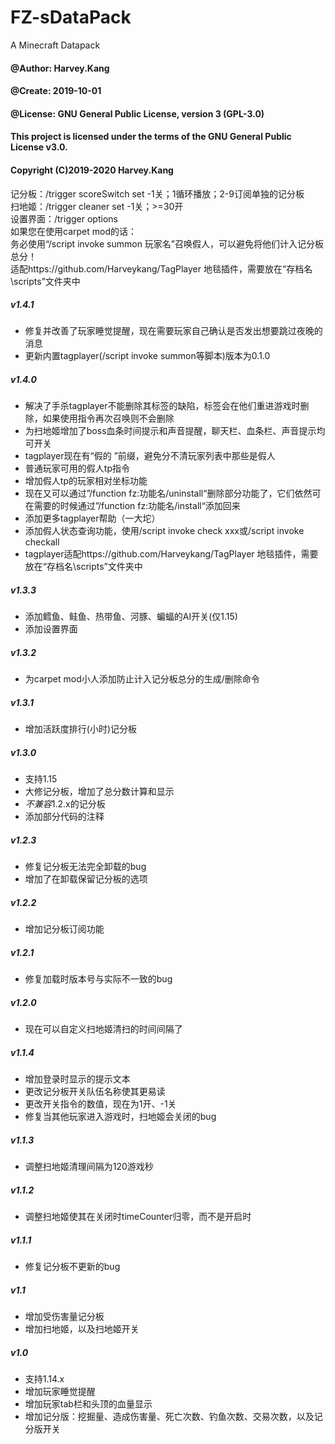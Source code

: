 # FZ-sDataPack
A Minecraft Datapack
#### @Author: Harvey.Kang 
#### @Create: 2019-10-01 
#### @License: GNU General Public License, version 3 (GPL-3.0) 

#### This project is licensed under the terms of the GNU General Public License v3.0.
#### Copyright (C)2019-2020 Harvey.Kang

记分板：/trigger scoreSwitch set -1关；1循环播放；2-9订阅单独的记分板  
扫地姬：/trigger cleaner set -1关；>=30开  
设置界面：/trigger options  
如果您在使用carpet mod的话：  
务必使用“/script invoke summon 玩家名”召唤假人，可以避免将他们计入记分板总分！  
适配https://github.com/Harveykang/TagPlayer 地毯插件，需要放在“存档名\scripts”文件夹中   

##### v1.4.1
- 修复并改善了玩家睡觉提醒，现在需要玩家自己确认是否发出想要跳过夜晚的消息
- 更新内置tagplayer(/script invoke summon等脚本)版本为0.1.0

##### v1.4.0
- 解决了手杀tagplayer不能删除其标签的缺陷，标签会在他们重进游戏时删除，如果使用指令再次召唤则不会删除
- 为扫地姬增加了boss血条时间提示和声音提醒，聊天栏、血条栏、声音提示均可开关
- tagplayer现在有“假的 ”前缀，避免分不清玩家列表中那些是假人
- 普通玩家可用的假人tp指令
- 增加假人tp的玩家相对坐标功能
- 现在又可以通过”/function fz:功能名/uninstall“删除部分功能了，它们依然可在需要的时候通过”/function fz:功能名/install“添加回来
- 添加更多tagplayer帮助（一大坨）
- 添加假人状态查询功能，使用/script invoke check xxx或/script invoke checkall
- tagplayer适配https://github.com/Harveykang/TagPlayer 地毯插件，需要放在“存档名\scripts”文件夹中

##### v1.3.3
- 添加鳕鱼、鲑鱼、热带鱼、河豚、蝙蝠的AI开关(仅1.15)
- 添加设置界面

##### v1.3.2
- 为carpet mod小人添加防止计入记分板总分的生成/删除命令

##### v1.3.1
- 增加活跃度排行(小时)记分板

##### v1.3.0
- 支持1.15
- 大修记分板，增加了总分数计算和显示
- *不兼容*1.2.x的记分板
- 添加部分代码的注释

##### v1.2.3
- 修复记分板无法完全卸载的bug
- 增加了在卸载保留记分板的选项

##### v1.2.2
- 增加记分板订阅功能

##### v1.2.1
- 修复加载时版本号与实际不一致的bug

##### v1.2.0
- 现在可以自定义扫地姬清扫的时间间隔了

##### v1.1.4
- 增加登录时显示的提示文本
- 更改记分板开关队伍名称使其更易读
- 更改开关指令的数值，现在为1开、-1关
- 修复当其他玩家进入游戏时，扫地姬会关闭的bug

##### v1.1.3
- 调整扫地姬清理间隔为120游戏秒

##### v1.1.2
- 调整扫地姬使其在关闭时timeCounter归零，而不是开启时

##### v1.1.1
- 修复记分板不更新的bug

##### v1.1
- 增加受伤害量记分板
- 增加扫地姬，以及扫地姬开关

##### v1.0
- 支持1.14.x
- 增加玩家睡觉提醒
- 增加玩家tab栏和头顶的血量显示
- 增加记分版：挖掘量、造成伤害量、死亡次数、钓鱼次数、交易次数，以及记分版开关
